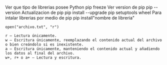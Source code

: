 Ver que tipo de librerias posee Python
  pip freeze
Ver version de pip
  pip --version
Actualizacion de pip 
  pip install --upgrade pip setuptools wheel
Para intalar librerias por medio de pip
  pip install"nombre  de libreria"
  
    open("archivo.txt", "r")
    
    r – Lectura únicamente.
    w – Escritura únicamente, reemplazando el contenido actual del archivo o bien creándolo si es inexistente.
    a – Escritura únicamente, manteniendo el contenido actual y añadiendo los datos al final del archivo.
    w+, r+ o a+ – Lectura y escritura.